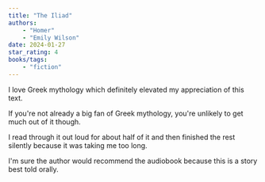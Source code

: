 ```yaml
---
title: "The Iliad"
authors:
    - "Homer"
    - "Emily Wilson"
date: 2024-01-27
star_rating: 4
books/tags:
    - "fiction"
---
```

I love Greek mythology which definitely elevated my appreciation of this text.

If you're not already a big fan of Greek mythology, you're unlikely to get much out of it though.

<!--more-->

I read through it out loud for about half of it and then finished the rest silently because it was taking me too long.

I'm sure the author would recommend the audiobook because this is a story best told orally.
